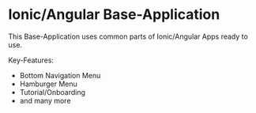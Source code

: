 # Ionic/Angular Base-Application
This Base-Application uses common parts of Ionic/Angular Apps ready to use.

Key-Features:
- Bottom Navigation Menu
- Hamburger Menu
- Tutorial/Onboarding
- and many more

